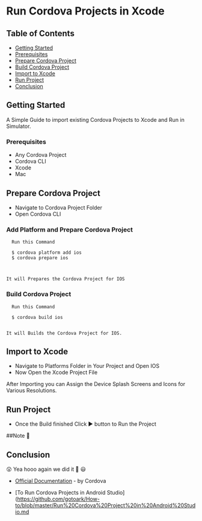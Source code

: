 # Run Cordova Projects in Xcode

## Table of Contents
  * [Getting Started](#getting-started)
  * [Prerequisites](#prerequisites)
  * [Prepare Cordova Project](#prepare-Cordova-Project)
  * [Build Cordova Project](#build-cordova-project)
  * [Import to Xcode](#import-to-xcode)
  * [Run Project](#run-project)
  * [Conclusion](#conclusion)

## Getting Started               
  
  A Simple Guide to import existing Cordova Projects to Xcode and Run in Simulator.

### Prerequisites

* Any Cordova Project
* Cordova CLI
* Xcode
* Mac

## Prepare Cordova Project
   
   * Navigate to Cordova Project Folder
   * Open Cordova CLI
   
   ### Add Platform and Prepare Cordova Project

      Run this Command 
  
      $ cordova platform add ios
      $ cordova prepare ios
    
      
   
    It will Prepares the Cordova Project for IOS

   
   ### Build Cordova Project

      Run this Command 

      $ cordova build ios
     

    It will Builds the Cordova Project for IOS. 


## Import to Xcode

   * Navigate to Platforms Folder in Your Project and Open IOS
   * Now Open the Xcode Project File
   

   After Importing you can Assign the Device Splash Screens and Icons for Various Resolutions. 

## Run Project

   * Once the Build finished Click :arrow_forward: button to Run the Project

  ##Note :no_entry_sign: 

## Conclusion
   
   :astonished: Yea hooo again we did it  :raised_hands:  :smiley: 

* [Official Documentation](https://cordova.apache.org/docs/en/latest/guide/platforms/ios/index.html#installing-the-requirements) - by Cordova

* [To Run Cordova Projects in Android Studio](https://github.com/gotoark/How-to/blob/master/Run%20Cordova%20Project%20in%20Android%20Studio.md

